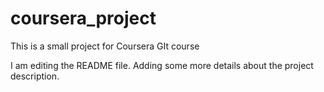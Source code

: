 # coursera_project
This is a small project for Coursera GIt course

I am editing the README file. Adding some more details about the project description.

